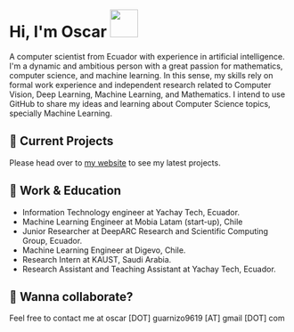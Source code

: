 # Hi, I'm Oscar <img src="https://raw.githubusercontent.com/MartinHeinz/MartinHeinz/master/wave.gif" width="50">

A computer scientist from Ecuador with experience in artificial intelligence. I'm a dynamic and ambitious person with a great passion for mathematics, computer science, and machine learning. In this sense, my skills rely on formal work experience and independent research related to Computer Vision, Deep Learning, Machine Learning, and Mathematics. I intend to use GitHub to share my ideas and learning about Computer Science topics, specially Machine Learning.

## 🚀 Current Projects
Please head over to [my website](https://zosov.github.io/) to see my latest projects.

## 💼 Work & Education

* Information Technology engineer at Yachay Tech, Ecuador.
* Machine Learning Engineer at Mobia Latam (start-up), Chile
* Junior Researcher at DeepARC Research and Scientific Computing Group, Ecuador.
* Machine Learning Engineer at Digevo, Chile.
* Research Intern at KAUST, Saudi Arabia.
* Research Assistant and Teaching Assistant at Yachay Tech, Ecuador.

## 👯 Wanna collaborate?
Feel free to contact me at oscar [DOT] guarnizo9619 [AT] gmail [DOT] com
